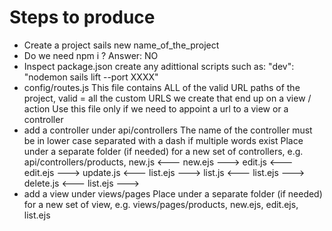 # Steps to produce

+ Create a project
    sails new name_of_the_project
+ Do we need npm i ?
    Answer: NO
+ Inspect package.json
    create any adittional scripts such as:
        "dev": "nodemon sails lift --port XXXX"
+ config/routes.js
    This file contains ALL of the valid URL paths of the project, valid = all the custom URLS we create that end up on a view / action
    Use this file only if we need to appoint a url to a view or a controller
+ add a controller under api/controllers
    The name of the controller must be in lower case separated with a dash if multiple words exist
    Place under a separate folder (if needed) for a new set of controllers, e.g. api/controllers/products, 
        new.js <--- new.ejs --->
        edit.js <--- edit.ejs --->
        update.js <--- list.ejs --->
        list.js <--- list.ejs --->
        delete.js <--- list.ejs --->
+ add a view under views/pages
    Place under a separate folder (if needed) for a new set of view, e.g. views/pages/products,
        new.ejs,
        edit.ejs,
        list.ejs